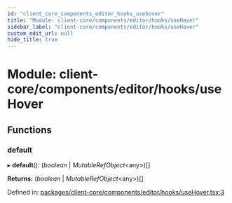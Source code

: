 ```yaml
---
id: "client_core_components_editor_hooks_usehover"
title: "Module: client-core/components/editor/hooks/useHover"
sidebar_label: "client-core/components/editor/hooks/useHover"
custom_edit_url: null
hide_title: true
---
```


# Module: client-core/components/editor/hooks/useHover

## Functions

### default

▸ **default**(): (*boolean* \| *MutableRefObject*<any\>)[]

**Returns:** (*boolean* \| *MutableRefObject*<any\>)[]

Defined in: [packages/client-core/components/editor/hooks/useHover.tsx:3](https://github.com/xr3ngine/xr3ngine/blob/9d253dc38/packages/client-core/components/editor/hooks/useHover.tsx#L3)
